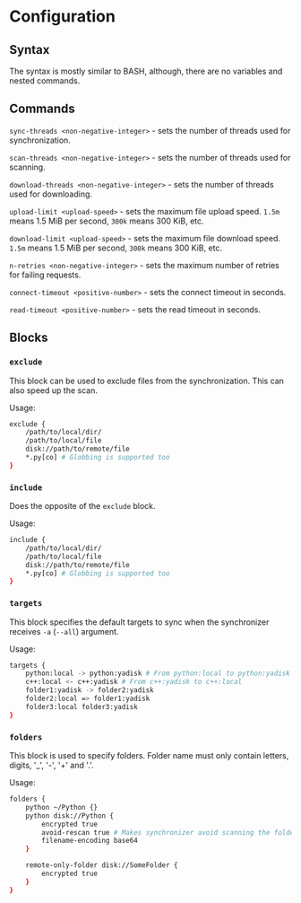 # Configuration
## Syntax
The syntax is mostly similar to BASH, although, there are no variables and nested commands.

## Commands
`sync-threads <non-negative-integer>` - sets the number of threads used for synchronization.

`scan-threads <non-negative-integer>` - sets the number of threads used for scanning.

`download-threads <non-negative-integer>` - sets the number of threads used for downloading.

`upload-limit <upload-speed>` - sets the maximum file upload speed. `1.5m` means 1.5 MiB per second, `300k` means 300 KiB, etc.

`download-limit <upload-speed>` - sets the maximum file download speed. `1.5m` means 1.5 MiB per second, `300k` means 300 KiB, etc.

`n-retries <non-negative-integer>` - sets the maximum number of retries for failing requests.

`connect-timeout <positive-number>` - sets the connect timeout in seconds.

`read-timeout <positive-number>` - sets the read timeout in seconds.

## Blocks
### `exclude`
This block can be used to exclude files from the synchronization.
This can also speed up the scan.

Usage:
```sh
exclude {
    /path/to/local/dir/
    /path/to/local/file
    disk://path/to/remote/file
    *.py[co] # Globbing is supported too
}
```

### `include`
Does the opposite of the `exclude` block.

Usage:
```sh
include {
    /path/to/local/dir/
    /path/to/local/file
    disk://path/to/remote/file
    *.py[co] # Globbing is supported too
}
```

### `targets`
This block specifies the default targets to sync when the synchronizer receives `-a` (`--all`) argument.

Usage:
```sh
targets {
    python:local -> python:yadisk # From python:local to python:yadisk
    c++:local <- c++:yadisk # From c++:yadisk to c++:local
    folder1:yadisk -> folder2:yadisk
    folder2:local => folder1:yadisk
    folder3:local folder3:yadisk
}
```

### `folders`
This block is used to specify folders.
Folder name must only contain letters, digits, '\_', '-', '+' and '.'.

Usage:
```sh
folders {
    python ~/Python {}
    python disk://Python {
        encrypted true
        avoid-rescan true # Makes synchronizer avoid scanning the folder, unless it's empty in the database
        filename-encoding base64
    }

    remote-only-folder disk://SomeFolder {
        encrypted true
    }
}
```
